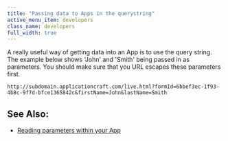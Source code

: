 ```yaml
---
title: "Passing data to Apps in the querystring"
active_menu_item: developers
class_name: developers
full_width: true
---
```



A really useful way of getting data into an App is to use the query string. The example below shows 'John' and 'Smith' being passed in as parameters. You should make sure that you URL escapes these parameters first.

     
    http://subdomain.applicationcraft.com/live.html?formId=6bbef3ec-1f93-4b8c-9f7d-bfce1365842c&firstName=John&lastName=Smith
     
     
   

## See Also:

 - [Reading parameters within your App](../../the-console/console-tabs/more/account-variables/user-parameters/accessing-user-parameters-from)

